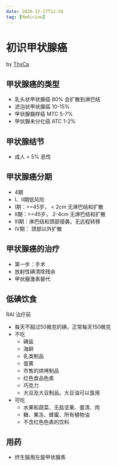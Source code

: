 ```yaml
---
date: 2020-12-17T12:54
tag: [Medicine]
---
```


# 初识甲状腺癌
by [ThyCa](http://chinese.thyca.org/chinese.htm)

## 甲状腺癌的类型

* 乳头状甲状腺癌 80% 会扩散到淋巴结
* 滤泡状甲状腺癌 10-15%
* 甲状腺髓样癌 MTC 5-7%
* 甲状腺未分化癌 ATC 1-2%
  
## 甲状腺结节

* 成人 < 5% 恶性

## 甲状腺癌分期

* 4期
* I、II期低风险
* I期：>=45岁， < 2cm 无淋巴结和扩散
* II期：>=45岁， 2-4cm 无淋巴结和扩散
* III期：淋巴结和颈部侵袭，无远程转移
* IV期： 颈部以外扩散
  
## 甲状腺癌的治疗

* 第一步：手术
* 放射性碘清除残余
* 甲状腺激素替代
  
## 低碘饮食
RAI 治疗前

* 每天不超过50微克的碘，正常每天150微克
* 不吃
  * 碘盐
  * 海鲜
  * 乳类制品
  * 蛋黄
  * 市售的烘烤制品
  * 红色食品色素
  * 巧克力
  * 大豆及大豆制品。大豆油可以食用
* 可吃
  * 水果和蔬菜、无盐坚果、蛋清、肉
  * 糖、果冻、蜂蜜、所有植物油
  * 不含红色色素的饮料

## 用药

* 终生服用左旋甲状腺素


